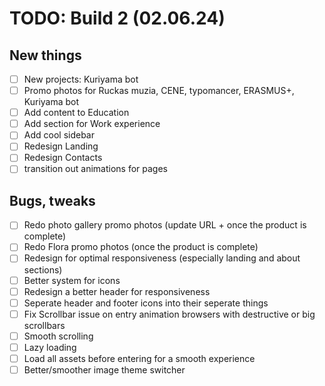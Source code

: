 # TODO: Build 2 (02.06.24)

## New things

-   [ ] New projects: Kuriyama bot
-   [ ] Promo photos for Ruckas muzia, CENE, typomancer, ERASMUS+, Kuriyama bot
-   [ ] Add content to Education
-   [ ] Add section for Work experience
-   [ ] Add cool sidebar
-   [ ] Redesign Landing
-   [ ] Redesign Contacts
-   [ ] transition out animations for pages

## Bugs, tweaks

-   [ ] Redo photo gallery promo photos (update URL + once the product is complete)
-   [ ] Redo Flora promo photos (once the product is complete)
-   [ ] Redesign for optimal responsiveness (especially landing and about sections)
-   [ ] Better system for icons
-   [ ] Redesign a better header for responsiveness
-   [ ] Seperate header and footer icons into their seperate things
-   [ ] Fix Scrollbar issue on entry animation browsers with destructive or big scrollbars
-   [ ] Smooth scrolling
-   [ ] Lazy loading
-   [ ] Load all assets before entering for a smooth experience
-   [ ] Better/smoother image theme switcher
